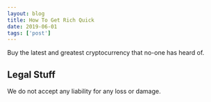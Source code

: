```yaml
---
layout: blog
title: How To Get Rich Quick
date: 2019-06-01
tags: ['post']
---
```

Buy the latest and greatest cryptocurrency that no-one has heard of.
 
## Legal Stuff
We do not accept any liability for any loss or damage.